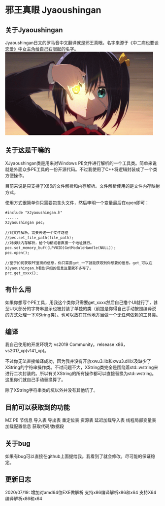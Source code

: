 邪王真眼 Jyaoushingan
===========================
## 关于Jyaoushingan

Jyaoushingan日文的罗马音中文翻译就是邪王真眼。名字来源于《中二病也要谈恋爱》中女主角给自己右眼起的名字。
![Jyaoushingan](https://github.com/xuwuorg/Jyaoushingan/blob/master/img/RfaX7cW.gif "Jyaoushingan")

## 关于这是干嘛的
XJyaoushingan类是用来对Windows PE文件进行解析的一个工具类。简单来说就是外面众多PE工具的一份开源代码。不过我使用了C++将逻辑封装成了一个类方便操作。

目前来说是只支持了X86的文件解析和内存解析。文件解析使用的是文件内存映射方式。

使用方式很简单你只需要包含头文件，然后申明一个变量最后在open即可：
	
    #include "XJyaoushingan.h"
    ......
    XJyaoushingan pec;
    
    //对文件解析，需要传递一个文件路径
    //pec.set_file_path(file_path);
    //对模块内存解析，给个句柄或者直接一个地址就行。
    pec.set_memory_buf((LPVOID)GetModuleHandle(NULL));
    pec.open();    
	
    //至于如何获取PE里面的信息，你只需要get_一下就能获取到你想要的信息。get_可以在XJyaoushingan.h看到详细的信息这里就不多写了。
    prc.get_xxxx();
	
## 有什么用
如果你想写个PE工具，用我这个类你只需要get_xxxx然后自己撸个UI就行了，甚至UI大部分的字符串显示也被封装了单独的类（前提是你得自己手动按照编译说的方式处理一下XString类）。也可以放在其他地方当做一个无任何依赖的工具类。
	
## 编译
我自己使用的开发环境为 vs2019 Community。relsease x86，vs2017_xp(v141_xp)。

不过你无法直接编译成功，因为我并没有开放xwu3.lib和xwu3.dll以及缺少了XString的字符串操作类。不过问题不大，XString类完全是围绕着std::wstring来进行二次封装的。所以有关XString的所有操作都可以直接替换为std::wstring。这里你们就自己手动替换算了。

除了XString字符串类的坑以外并没有其他坑了。

## 目前可以获取到的功能
MZ  PE  节信息  导入表  导出表  重定位表  资源表  延迟加载导入表  线程局部变量表  加载配置信息 
获取代码/数据段  

## 关于bug
如果有bug可以直接在github上面提给我。我看到了就会修改。尽可能的保证稳定。

## 更新日志
2020/07/19:
	增加对amd64位EXE做解析
	支持x86编译解析x86和x64
	支持X64编译解析x86和x64
